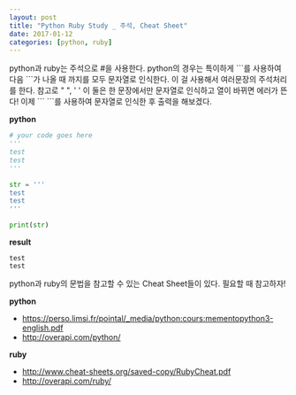 ```yaml
---
layout: post
title: "Python Ruby Study _ 주석, Cheat Sheet"
date: 2017-01-12
categories: [python, ruby]
---
```


python과 ruby는 주석으로 #을 사용한다. python의 경우는 특이하게 \`\`\`를 사용하여
다음 \`\`\`가 나올 때 까지를 모두 문자열로 인식한다. 이 걸 사용해서 여러문장의 주석처리
를 한다. 참고로 " ", ' ' 이 둘은 한 문장에서만 문자열로 인식하고 열이 바뀌면 에러가 뜬다!
이제 \`\`\` \`\`\`를 사용하여 문자열로 인식한 후 출력을 해보겠다.

**python**

```python
# your code goes here
'''
test
test
'''

str = '''
test
test
'''

print(str)
```

**result**

```
test
test

```


python과 ruby의 문법을 참고할 수 있는 Cheat Sheet들이 있다. 필요할 때 참고하자!


**python**

* <https://perso.limsi.fr/pointal/_media/python:cours:mementopython3-english.pdf>
* <http://overapi.com/python/>

**ruby**

* <http://www.cheat-sheets.org/saved-copy/RubyCheat.pdf>
* <http://overapi.com/ruby/>
